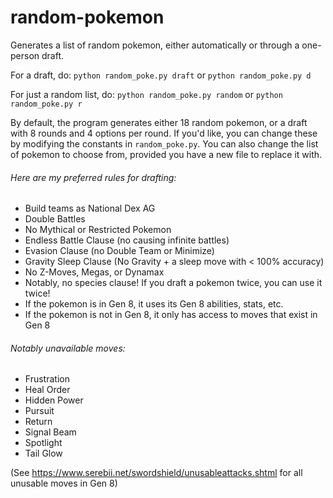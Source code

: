 # random-pokemon
Generates a list of random pokemon, either automatically or through a one-person draft.

For a draft, do:
`python random_poke.py draft` or `python random_poke.py d`

For just a random list, do:
`python random_poke.py random` or `python random_poke.py r`

By default, the program generates either 18 random pokemon, or a draft with 8 rounds and 4 options per  round. If you'd like, you can change these by modifying the constants in `random_poke.py`. You can also change the list of pokemon to choose from, provided you have a new file to replace it with.

###### Here are my preferred rules for drafting:
- Build teams as National Dex AG
- Double Battles
- No Mythical or Restricted Pokemon
- Endless Battle Clause (no causing infinite battles)
- Evasion Clause (no Double Team or Minimize)
- Gravity Sleep Clause (No Gravity + a sleep move with < 100% accuracy)
- No Z-Moves, Megas, or Dynamax
- Notably, no species clause! If you draft a pokemon twice, you can use it twice!
- If the pokemon is in Gen 8, it uses its Gen 8 abilities, stats, etc.
- If the pokemon is not in Gen 8, it only has access to moves that exist in Gen 8

###### Notably unavailable moves:
- Frustration
- Heal Order
- Hidden Power
- Pursuit
- Return
- Signal Beam
- Spotlight
- Tail Glow

(See https://www.serebii.net/swordshield/unusableattacks.shtml for all unusable moves in Gen 8)
